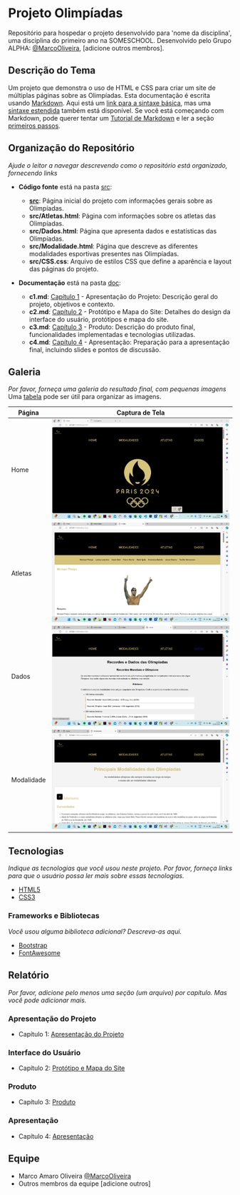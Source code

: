 # Projeto Olimpíadas

Repositório para hospedar o projeto desenvolvido para 'nome da disciplina', uma disciplina do primeiro ano na SOMESCHOOL. Desenvolvido pelo Grupo ALPHA: [@MarcoOliveira](https://github.com/marcoamarooliveira), [adicione outros membros].

## Descrição do Tema

Um projeto que demonstra o uso de HTML e CSS para criar um site de múltiplas páginas sobre as Olimpíadas. Esta documentação é escrita usando [Markdown](https://www.markdownguide.org/). Aqui está um [link para a sintaxe básica](https://www.markdownguide.org/basic-syntax), mas uma [sintaxe estendida](https://www.markdownguide.org/extended-syntax/) também está disponível. Se você está começando com Markdown, pode querer tentar um [Tutorial de Markdown](https://www.markdowntutorial.com/) e ler a seção [primeiros passos](https://www.markdownguide.org/getting-started/).

## Organização do Repositório

_Ajude o leitor a navegar descrevendo como o repositório está organizado, fornecendo links_
* **Código fonte** está na pasta [src](src/):
  - **[src](src/Home.html)**: Página inicial do projeto com informações gerais sobre as Olimpíadas.
  - **src/Atletas.html**: Página com informações sobre os atletas das Olimpíadas.
  - **src/Dados.html**: Página que apresenta dados e estatísticas das Olimpíadas.
  - **src/Modalidade.html**: Página que descreve as diferentes modalidades esportivas presentes nas Olimpíadas.
  - **src/CSS.css**: Arquivo de estilos CSS que define a aparência e layout das páginas do projeto.

* **Documentação** está na pasta [doc](doc/):
  - **c1.md**: [Capítulo 1](doc/c1.md) - Apresentação do Projeto: Descrição geral do projeto, objetivos e contexto.
  - **c2.md**: [Capítulo 2](doc/c2.md) - Protótipo e Mapa do Site: Detalhes do design da interface do usuário, protótipos e mapa do site.
  - **c3.md**: [Capítulo 3](doc/c3.md) - Produto: Descrição do produto final, funcionalidades implementadas e tecnologias utilizadas.
  - **c4.md**: [Capítulo 4](doc/c4.md) - Apresentação: Preparação para a apresentação final, incluindo slides e pontos de discussão.


## Galeria

_Por favor, forneça uma galeria do resultado final, com pequenas imagens_
Uma [tabela](https://www.markdownguide.org/extended-syntax/#tables) pode ser útil para organizar as imagens.

| Página | Captura de Tela |
|--------|-----------------|
| Home | ![Página Home](/IMG/Tela_Home.png) |
| Atletas | ![Página Atletas](/IMG/Tela_Atletas.png) |
| Dados | ![Página Dados](/IMG/Tela_Dados.png) |
| Modalidade | ![Página Modalidade](/IMG/Tele_Modalidades.png) |

## Tecnologias

_Indique as tecnologias que você usou neste projeto. Por favor, forneça links para que o usuário possa ler mais sobre essas tecnologias._
* [HTML5](https://developer.mozilla.org/pt-BR/docs/Web/HTML)
* [CSS3](https://developer.mozilla.org/pt-BR/docs/Web/CSS)

### Frameworks e Bibliotecas

_Você usou alguma biblioteca adicional? Descreva-as aqui._
* [Bootstrap](https://getbootstrap.com/)
* [FontAwesome](https://fontawesome.com/)

## Relatório
_Por favor, adicione pelo menos uma seção (um arquivo) por capítulo. Mas você pode adicionar mais._

### Apresentação do Projeto
* Capítulo 1: [Apresentação do Projeto](doc/c1.md)
### Interface do Usuário
* Capítulo 2: [Protótipo e Mapa do Site](doc/c2.md)
### Produto
* Capítulo 3: [Produto](doc/c3.md)
### Apresentação
* Capítulo 4: [Apresentação](doc/c4.md)

## Equipe
* Marco Amaro Oliveira [@MarcoOliveira](https://github.com/marcoamarooliveira)
* Outros membros da equipe [adicione outros]
